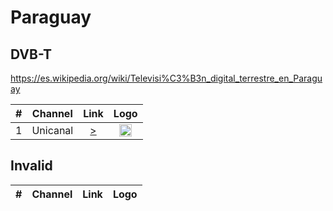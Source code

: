 <h1>Paraguay</h1>

<h2>DVB-T</h2>

https://es.wikipedia.org/wiki/Televisi%C3%B3n_digital_terrestre_en_Paraguay

| #   | Channel        | Link  | Logo |
|:---:|:--------------:|:-----:|:-----:
| 1   | Unicanal           | [>](http://45.55.127.106/live/unicanal.m3u8) | <img height="20" src="https://i.imgur.com/brlepuX.png"/> |


<h2>Invalid</h2>

| #   | Channel        | Link  | Logo |
|:---:|:--------------:|:-----:|:-----:
